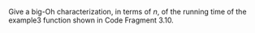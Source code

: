 Give a big-Oh characterization, in terms of $n$, of the running time of the
example3 function shown in Code Fragment 3.10.